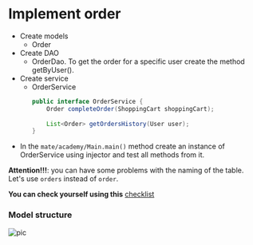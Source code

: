 # Implement order

- Create models
    - Order
- Create DAO
    - OrderDao. To get the order for a specific user create the method getByUser().
- Create service  
    - OrderService
        ```java
        public interface OrderService {
            Order completeOrder(ShoppingCart shoppingCart);
            
            List<Order> getOrdersHistory(User user);
        }
        ``` 
- In the `mate/academy/Main.main()` method create an instance of OrderService using injector and test all methods from it.   

__Attention!!!__: you can have some problems with the naming of the table. Let's use `orders` instead of `order`.

__You can check yourself using this__ [checklist](./checklist.md)

### Model structure

![pic](Hibernate_Cinema_Uml.png)
